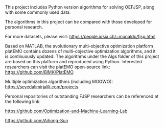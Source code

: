 This project includes Python version algorithms for solving OEFJSP, along with some commonly used data. 

The algorithms in this project can be compared with those developed for personal research.

For more datasets, please visit: 
https://people.idsia.ch/~monaldo/fjsp.html

Based on MATLAB, the evolutionary multi-objective optimization platform platEMO contains dozens of multi-objective optimization algorithms, and it is continuously updated. 
The algorithms under the Algs folder of this project are based on this platform and reproduced using Python. Interested researchers can visit the platEMO open-source link:
https://github.com/BIMK/PlatEMO

Multiple optimization algorithms (including MOGWO):
https://seyedalimirjalili.com/projects

Personal repositories of outstanding FJSP researchers can be referenced at the following link:

https://github.com/Optimization-and-Machine-Learning-Lab

https://github.com/Aihong-Sun
